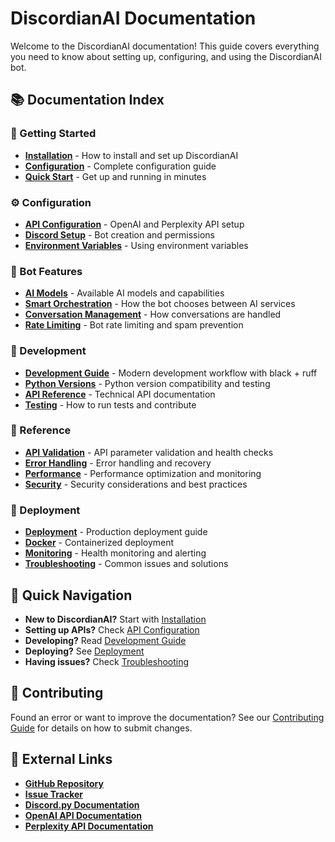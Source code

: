 # DiscordianAI Documentation

Welcome to the DiscordianAI documentation! This guide covers everything you need to know about setting up, configuring, and using the DiscordianAI bot.

## 📚 Documentation Index

### 🚀 Getting Started
- **[Installation](Installation.md)** - How to install and set up DiscordianAI
- **[Configuration](Configuration.md)** - Complete configuration guide
- **[Quick Start](Quick_Start.md)** - Get up and running in minutes

### ⚙️ Configuration
- **[API Configuration](API_Configuration.md)** - OpenAI and Perplexity API setup
- **[Discord Setup](Discord_Setup.md)** - Bot creation and permissions
- **[Environment Variables](Environment_Variables.md)** - Using environment variables

### 🤖 Bot Features
- **[AI Models](AI_Models.md)** - Available AI models and capabilities
- **[Smart Orchestration](Smart_Orchestration.md)** - How the bot chooses between AI services
- **[Conversation Management](Conversation_Management.md)** - How conversations are handled
- **[Rate Limiting](Rate_Limiting.md)** - Bot rate limiting and spam prevention

### 🔧 Development
- **[Development Guide](Development.md)** - Modern development workflow with black + ruff
- **[Python Versions](Python_Versions.md)** - Python version compatibility and testing
- **[API Reference](API_Reference.md)** - Technical API documentation
- **[Testing](Testing.md)** - How to run tests and contribute

### 📖 Reference
- **[API Validation](API_Validation.md)** - API parameter validation and health checks
- **[Error Handling](Error_Handling.md)** - Error handling and recovery
- **[Performance](Performance.md)** - Performance optimization and monitoring
- **[Security](Security.md)** - Security considerations and best practices

### 🚀 Deployment
- **[Deployment](Deployment.md)** - Production deployment guide
- **[Docker](Docker.md)** - Containerized deployment
- **[Monitoring](Monitoring.md)** - Health monitoring and alerting
- **[Troubleshooting](Troubleshooting.md)** - Common issues and solutions

## 🎯 Quick Navigation

- **New to DiscordianAI?** Start with [Installation](Installation.md)
- **Setting up APIs?** Check [API Configuration](API_Configuration.md)
- **Developing?** Read [Development Guide](Development.md)
- **Deploying?** See [Deployment](Deployment.md)
- **Having issues?** Check [Troubleshooting](Troubleshooting.md)

## 📝 Contributing

Found an error or want to improve the documentation? See our [Contributing Guide](../CONTRIBUTING.md) for details on how to submit changes.

## 🔗 External Links

- **[GitHub Repository](https://github.com/johndotpub/DiscordianAI)**
- **[Issue Tracker](https://github.com/johndotpub/DiscordianAI/issues)**
- **[Discord.py Documentation](https://discordpy.readthedocs.io/)**
- **[OpenAI API Documentation](https://platform.openai.com/docs/)**
- **[Perplexity API Documentation](https://docs.perplexity.ai/)**
